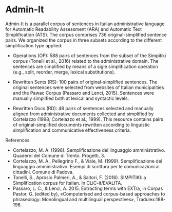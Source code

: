 # Admin-It

Admin-It is a parallel corpus of sentences in Italian administrative language for Automatic Readability Assessment (ARA) and Automatic Text Simplification (ATS). The corpus comprises 736 original-simplified sentence pairs. We organized the corpus in three subsets according to the different simplification type applied: 

* Operations (OP): 588 pairs of sentences from the subset of the Simpitiki corpus (Tonelli et al., 2016) related to the administrative domain. The sentences are simplified by means of a sigle simplification operation (e.g., split, reorder, merge, lexical substitutions).

* Rewritten Sents (RS): 100 pairs of original-simplified sentences. The original sentences were selected from websites of Italian municipalities and the Pawac Corpus (Passaro and Lenci, 2015). Sentences were manually simplified both at lexical and syntactic levels.

* Rewritten Docs (RD): 48 pairs of sentences selected and manually aligned from administrative documents collected and simplified by Cortelazzo (1998; Cortelazzo et al., 1999). This resource contains pairs of original-simplified documents rewritten according to linguistic simplification and communicative effectiveness criteria.

References

* Cortelazzo, M. A. (1998). Semplificazione del linguaggio amministrativo. Quaderni del Comune di Trento. Progetti, 3. 
*	Cortelazzo, M. A., Pellegrino F., & Viale, M. (1999). Semplificazione del linguaggio amministrativo. Esempi di scrittura per le comunicazioni ai cittadini. Comune di Padova.
*	Tonelli, S., Aprosio Palmeri, A., & Saltori, F. (2016). SIMPITIKI: a Simplification corpus for Italian. In CLiC-it/EVALITA.
*	Passaro, L. C., & Lenci, A. 2015. Extracting terms with EXTra, in Corpas Pastor, G. (edited by), «Computerised and corpus-based approaches to phraseology: Monolingual and multilingual perspectives», Tradulex:188-196.



